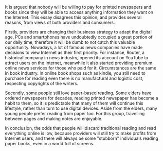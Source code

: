  It is argued that nobody will be willing to pay for printed newspapers and books since they will be able to access anything information they want on the Internet. This essay disagrees this opinion, and provides several reasons, from views of both providers and consumers.

Firstly, providers are changing their business strategy to adapt the digital age. PCs and smartphones have undoubtedly occupied a great portion of our daily time, therefore it will be dumb to not catch this valuable opportunity. Nowadays, a lot of famous news companies have made decisions to view Internet as their first priority. For instance, Router, a historical company in news industry, opened its account on YouTube to attract users on the Internet, meanwhile it also started providing premium online news services for those who paid for it. Circumstances are the same in book industry. In online book shops such as kindle, you still need to purchase for reading even there is no manufactural and logistic cost, respecting copyrights of the writers.

Secondly, some people still love paper-based reading. Some elders have ordered newspapers for decades, reading printed newspaper has become a habit to them, so it is predictable that many of them will continue this lifestyle, rather than turn to use digital devices. Aside from the elders, many young people prefer reading from paper too. For this group, travelling between pages and making notes are enjoyable.

In conclusion, the odds that people will discard traditional reading and read everything online is low, because providers will still try to make profits from Internet users, and there will always be some "stubborn" individuals reading paper books, even in a world full of screens.

